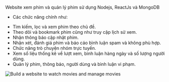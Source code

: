 Website xem phim và quản lý phim sử dụng Nodejs, ReactJs và MongoDB
- Các chức năng chính như:
+ Tìm kiếm, lọc và xem phim theo chủ đề.
+ Theo dõi và bookmark phim cũng như truy cập lịch sử xem.
+ Nhận thông báo cập nhật phim.
+ Nhận xét, đánh giá phim và báo cáo bình luận spam và không phù hợp.
+ Chức năng trò chuyện nhóm trực tuyến.
+ Xem số liệu thống kê về lượt xem, bình luận hàng ngày và số lượng người dùng.
+ Quản lý phim, thông báo, người dùng và bình luận vi phạm.

![Build a website to watch movies and manage movies](https://github.com/sonvannguyen/Movie_Chill/assets/88154833/ab84d1df-ec43-437f-b582-b1da1484fd12)
